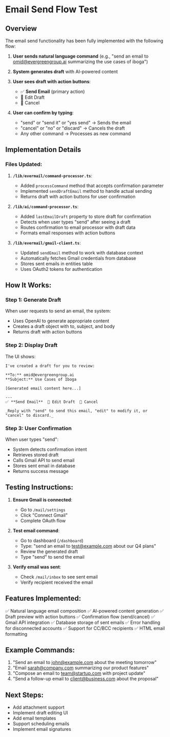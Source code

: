 # Email Send Flow Test

## Overview
The email send functionality has been fully implemented with the following flow:

1. **User sends natural language command** (e.g., "send an email to omid@evergreengroup.ai summarizing the use cases of iboga")

2. **System generates draft** with AI-powered content

3. **User sees draft with action buttons**:
   - ✅ **Send Email** (primary action)
   - 🔘 Edit Draft
   - 🔘 Cancel

4. **User can confirm by typing**:
   - "send" or "send it" or "yes send" → Sends the email
   - "cancel" or "no" or "discard" → Cancels the draft
   - Any other command → Processes as new command

## Implementation Details

### Files Updated:

1. **`/lib/evermail/command-processor.ts`**:
   - Added `processCommand` method that accepts confirmation parameter
   - Implemented `sendDraftEmail` method to handle actual sending
   - Returns draft with action buttons for user confirmation

2. **`/lib/ai/command-processor.ts`**:
   - Added `lastEmailDraft` property to store draft for confirmation
   - Detects when user types "send" after seeing a draft
   - Routes confirmation to email processor with draft data
   - Formats email responses with action buttons

3. **`/lib/evermail/gmail-client.ts`**:
   - Updated `sendEmail` method to work with database context
   - Automatically fetches Gmail credentials from database
   - Stores sent emails in entities table
   - Uses OAuth2 tokens for authentication

## How It Works:

### Step 1: Generate Draft
When user requests to send an email, the system:
- Uses OpenAI to generate appropriate content
- Creates a draft object with to, subject, and body
- Returns draft with action buttons

### Step 2: Display Draft
The UI shows:
```
I've created a draft for you to review:

**To:** omid@evergreengroup.ai
**Subject:** Use Cases of Iboga

[Generated email content here...]

---
✅ **Send Email**  🔘 Edit Draft  🔘 Cancel

_Reply with "send" to send this email, "edit" to modify it, or "cancel" to discard._
```

### Step 3: User Confirmation
When user types "send":
- System detects confirmation intent
- Retrieves stored draft
- Calls Gmail API to send email
- Stores sent email in database
- Returns success message

## Testing Instructions:

1. **Ensure Gmail is connected**:
   - Go to `/mail/settings`
   - Click "Connect Gmail"
   - Complete OAuth flow

2. **Test email command**:
   - Go to dashboard (`/dashboard`)
   - Type: "send an email to test@example.com about our Q4 plans"
   - Review the generated draft
   - Type "send" to send the email

3. **Verify email was sent**:
   - Check `/mail/inbox` to see sent email
   - Verify recipient received the email

## Features Implemented:

✅ Natural language email composition
✅ AI-powered content generation
✅ Draft preview with action buttons
✅ Confirmation flow (send/cancel)
✅ Gmail API integration
✅ Database storage of sent emails
✅ Error handling for disconnected accounts
✅ Support for CC/BCC recipients
✅ HTML email formatting

## Example Commands:

1. "Send an email to john@example.com about the meeting tomorrow"
2. "Email sarah@company.com summarizing our product features"
3. "Compose an email to team@startup.com with project update"
4. "Send a follow-up email to client@business.com about the proposal"

## Next Steps:

- Add attachment support
- Implement draft editing UI
- Add email templates
- Support scheduling emails
- Implement email signatures